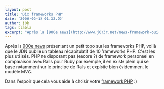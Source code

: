 ```yaml
---
layout: post
title: 'Dix frameworks PHP'
date: '2006-03-15 01:32:55'
author: j0k
tags: blabla
excerpt: "Après la [900e news](http://www.j0k3r.net/news-framework-oui-mais-lequel-choisir-1149.html) présentant un petit topo sur les frameworks PHP, voilà que le JDN publie un tableau récapitulatif de 10 frameworks PHP.     \nC'est les plus utilisés. PHP ne disposant pas (encore ?) de framework personnel en comparaison avec Rails pour Ruby par exemple, il en existe      …"
---
```


Après la [900e news](http://www.j0k3r.net/news-framework-oui-mais-lequel-choisir-1149.html) présentant un petit topo sur les frameworks PHP, voilà que le JDN publie un tableau récapitulatif de 10 frameworks PHP.
C'est les plus utilisés. PHP ne disposant pas (encore ?) de framework personnel en comparaison avec Rails pour Ruby par exemple, il en existe plein qui se base notamment sur le principe de Rails et exploite bien évidemment le modèle MVC.

Dans l'espoir que cela vous aide à choisir votre [framework PHP](http://developpeur.journaldunet.com/tutoriel/php/060313-php-panorama-frameworks.shtml) :)
